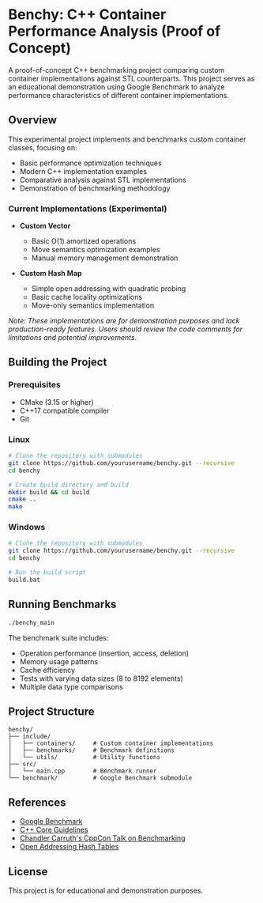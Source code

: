 # Benchy: C++ Container Performance Analysis (Proof of Concept)

A proof-of-concept C++ benchmarking project comparing custom container implementations against STL counterparts. This project serves as an educational demonstration using Google Benchmark to analyze performance characteristics of different container implementations.

## Overview

This experimental project implements and benchmarks custom container classes, focusing on:
- Basic performance optimization techniques
- Modern C++ implementation examples
- Comparative analysis against STL implementations
- Demonstration of benchmarking methodology

### Current Implementations (Experimental)
- **Custom Vector**
  - Basic O(1) amortized operations
  - Move semantics optimization examples
  - Manual memory management demonstration
  
- **Custom Hash Map**
  - Simple open addressing with quadratic probing
  - Basic cache locality optimizations
  - Move-only semantics implementation

*Note: These implementations are for demonstration purposes and lack production-ready features. Users should review the code comments for limitations and potential improvements.*

## Building the Project

### Prerequisites
- CMake (3.15 or higher)
- C++17 compatible compiler
- Git

### Linux
```bash
# Clone the repository with submodules
git clone https://github.com/yourusername/benchy.git --recursive
cd benchy

# Create build directory and build
mkdir build && cd build
cmake ..
make
```

### Windows
```bash
# Clone the repository with submodules
git clone https://github.com/yourusername/benchy.git --recursive
cd benchy

# Run the build script
build.bat
```

## Running Benchmarks
```bash
./benchy_main
```

The benchmark suite includes:
- Operation performance (insertion, access, deletion)
- Memory usage patterns
- Cache efficiency
- Tests with varying data sizes (8 to 8192 elements)
- Multiple data type comparisons

## Project Structure
```
benchy/
├── include/
│   ├── containers/     # Custom container implementations
│   ├── benchmarks/     # Benchmark definitions
│   └── utils/          # Utility functions
├── src/
│   └── main.cpp        # Benchmark runner
└── benchmark/          # Google Benchmark submodule
```

## References
- [Google Benchmark](https://github.com/google/benchmark)
- [C++ Core Guidelines](https://isocpp.github.io/CppCoreGuidelines/CppCoreGuidelines)
- [Chandler Carruth's CppCon Talk on Benchmarking](https://www.youtube.com/watch?v=nXaxk27zwlk)
- [Open Addressing Hash Tables](https://en.wikipedia.org/wiki/Open_addressing)

## License
This project is for educational and demonstration purposes.
